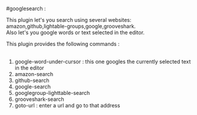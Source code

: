 #googlesearch :

This plugin let's you search using several websites:<br>
amazon,github,lightable-groups,google,grooveshark.<br>
Also let's you google words or text selected in the editor.<br>

This plugin provides the following commands :<br><br>
1. google-word-under-cursor : this one googles the currently selected text in the editor<br>
2. amazon-search <br>
3. github-search <br>
4. google-search  <br>
5. googlegroup-lighttable-search <br>
6. grooveshark-search <br>
7. goto-url : enter a url and go to that address <br>
